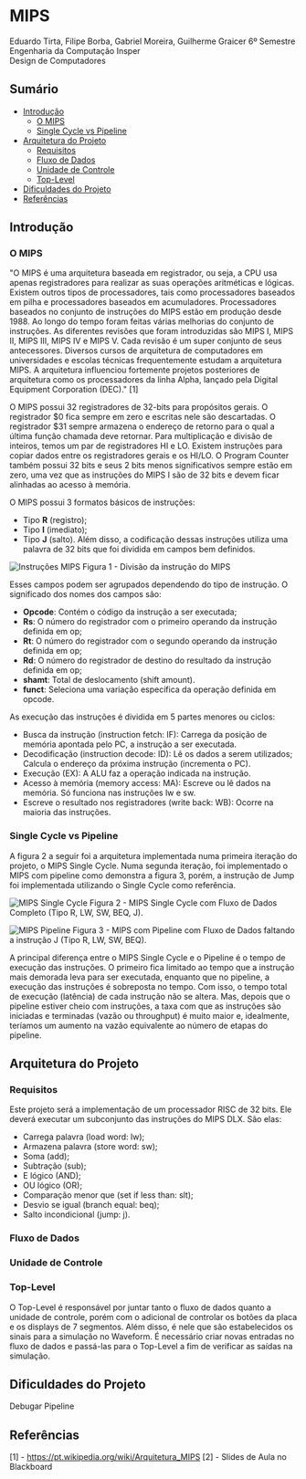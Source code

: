 # MIPS
Eduardo Tirta, Filipe Borba, Gabriel Moreira, Guilherme Graicer
6º Semestre  
Engenharia da Computação Insper  
Design de Computadores

## Sumário

* [Introdução](#introdução)
  * [O MIPS](#o-mips)
  * [Single Cycle vs Pipeline](#single-cycle-vs-pipeline)
* [Arquitetura do Projeto](#arquitetura-do-projeto)
  * [Requisitos](#requisitos)
  * [Fluxo de Dados](#fluxo-de-dados)
  * [Unidade de Controle](#unidade-de-controle)
  * [Top-Level](#Top-Level)
* [Dificuldades do Projeto](#dificuldades-do-projeto)
* [Referências](#referências)

## Introdução
### O MIPS

"O MIPS é uma arquitetura baseada em registrador, ou seja, a CPU usa apenas registradores para realizar as suas operações aritméticas e lógicas. Existem outros tipos de processadores, tais como processadores baseados em pilha e processadores baseados em acumuladores. Processadores baseados no conjunto de instruções do MIPS estão em produção desde 1988. Ao longo do tempo foram feitas várias melhorias do conjunto de instruções. As diferentes revisões que foram introduzidas são MIPS I, MIPS II, MIPS III, MIPS IV e MIPS V. Cada revisão é um super conjunto de seus antecessores. Diversos cursos de arquitetura de computadores em universidades e escolas técnicas frequentemente estudam a arquitetura MIPS. A arquitetura influenciou fortemente projetos posteriores de arquitetura como os processadores da linha Alpha, lançado pela Digital Equipment Corporation (DEC)." [1]

O MIPS possui 32 registradores de 32-bits para propósitos gerais. O registrador $0 fica sempre em zero e escritas nele são descartadas. O registrador $31 sempre armazena o endereço de retorno para o qual a última função chamada deve retornar. Para multiplicação e divisão de inteiros, temos um par de registradores HI e LO. Existem instruções para copiar dados entre os registradores gerais e os HI/LO.  O Program Counter também possui 32 bits e seus 2 bits menos significativos sempre estão em zero, uma vez que as instruções do MIPS I são de 32 bits e devem ficar alinhadas ao acesso à memória.

O MIPS possui 3 formatos básicos de instruções:
* Tipo **R** (registro);
*  Tipo **I** (imediato);
* Tipo **J** (salto).
Além disso, a codificação dessas instruções utiliza uma palavra de 32 bits que foi dividida em campos bem definidos.

![Instruções MIPS](https://i.imgur.com/0uGJ9KR.png)
Figura 1 - Divisão da instrução do MIPS

Esses campos podem ser agrupados dependendo do tipo de instrução. O significado dos nomes dos campos são:
* **Opcode**: Contém o código da instrução a ser executada;
* **Rs**: O número do registrador com o primeiro operando
da instrução definida em op;
* **Rt**: O número do registrador com o segundo operando
da instrução definida em op;
* **Rd**: O número do registrador de destino do resultado da
instrução definida em op;
* **shamt**: Total de deslocamento (shift amount).
* **funct**: Seleciona uma variação específica da operação
definida em opcode.

As execução das instruções é dividida em 5 partes menores ou ciclos:
* Busca da instrução (instruction fetch: IF): Carrega da posição de memória apontada pelo PC, a
instrução a ser executada.
* Decodificação (instruction decode: ID): Lê os dados a serem utilizados; Calcula o endereço da próxima instrução (incrementa o PC).
* Execução (EX): A ALU faz a operação indicada na instrução.
* Acesso à memória (memory access: MA): Escreve ou lê dados na memória. Só funciona nas
instruções lw e sw.
* Escreve o resultado nos registradores (write back: WB): Ocorre na maioria das instruções.


### Single Cycle vs Pipeline

A figura 2 a seguir foi a arquitetura implementada numa primeira iteração do projeto, o MIPS Single Cycle. Numa segunda iteração, foi implementado o MIPS com pipeline como demonstra a figura 3, porém, a instrução de Jump foi implementada utilizando o Single Cycle como referência.

![MIPS Single Cycle](https://i.imgur.com/9HCA2XT.png)
Figura 2 - MIPS Single Cycle com Fluxo de Dados Completo (Tipo R, LW, SW, BEQ, J).

![MIPS Pipeline](https://i.imgur.com/s9xcZqp.png)
Figura 3 - MIPS com Pipeline com Fluxo de Dados faltando a instrução J (Tipo R, LW, SW, BEQ).

A principal diferença entre o MIPS Single Cycle e o Pipeline é o tempo de execução das instruções. O primeiro fica limitado ao tempo que a instrução mais demorada leva para ser executada, enquanto que no pipeline, a execução das instruções é sobreposta no tempo. Com isso, o tempo total de execução (latência) de cada instrução não se altera. Mas, depois que o pipeline estiver cheio com instruções, a taxa com que as instruções são iniciadas e terminadas (vazão ou throughput) é muito maior e, idealmente, teríamos um aumento na vazão equivalente ao número de etapas do pipeline.


## Arquitetura do Projeto
### Requisitos

Este projeto será a implementação de um processador RISC de 32 bits. Ele deverá executar um subconjunto das instruções do MIPS DLX. São elas:
* Carrega palavra (load word: lw);
* Armazena palavra (store word: sw);
* Soma (add);
* Subtração (sub);
* E lógico (AND);
* OU lógico (OR);
* Comparação menor que (set if less than: slt);
* Desvio se igual (branch equal: beq);
* Salto incondicional (jump: j).

### Fluxo de Dados

### Unidade de Controle

### Top-Level
O Top-Level é responsável por juntar tanto o fluxo de dados quanto a unidade de controle, porém com o adicional de controlar os botões da placa e os displays de 7 segmentos. Além disso, é nele que são estabelecidos os sinais para a simulação no Waveform. É necessário criar novas entradas no fluxo de dados e passá-las para o Top-Level a fim de verificar as saídas na simulação.


## Dificuldades do Projeto
Debugar
Pipeline

## Referências
[1] - https://pt.wikipedia.org/wiki/Arquitetura_MIPS
[2] - Slides de Aula no Blackboard

